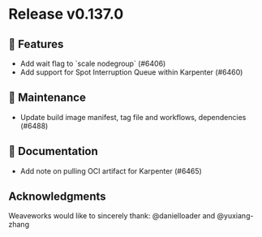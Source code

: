 # Release v0.137.0

## 🚀 Features

- Add wait flag to \`scale nodegroup\` (#6406)
- Add support for Spot Interruption Queue within Karpenter (#6460)

## 🧰 Maintenance

- Update build image manifest, tag file and workflows, dependencies (#6488)

## 📝 Documentation

- Add note on pulling OCI artifact for Karpenter (#6465)

## Acknowledgments
Weaveworks would like to sincerely thank:
@danielloader and @yuxiang-zhang